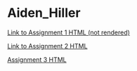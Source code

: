 # Aiden_Hiller

[Link to Assignment 1 HTML (not rendered)](A1_AidenHiller.html)

[Link to Assignment 2 HTML](A2_AidenHiller.html)

[Assignment 3 HTML](A3_AidenHiller.html)
